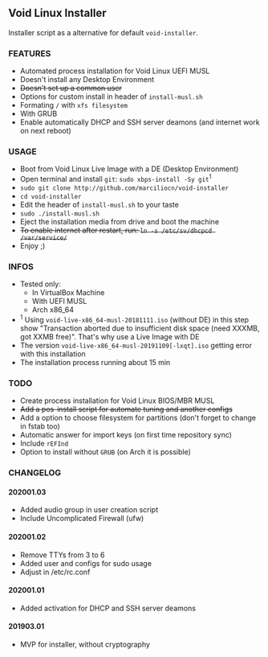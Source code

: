 Void Linux Installer
---
Installer script as a alternative for default `void-installer`.

### FEATURES
- Automated process installation for Void Linux UEFI MUSL
- Doesn't install any Desktop Environment
- ~~Doesn't set up a common user~~
- Options for custom install in header of `install-musl.sh`
- Formating `/` with `xfs filesystem`
- With GRUB
- Enable automatically DHCP and SSH server deamons (and internet work on next reboot)

### USAGE
- Boot from Void Linux Live Image with a DE (Desktop Environment)
- Open terminal and install `git`: `sudo xbps-install -Sy git`<sup>1</sup>
- `sudo git clone http://github.com/marciliocn/void-installer`
- `cd void-installer`
- Edit the header of `install-musl.sh` to your taste
- `sudo ./install-musl.sh`
- Eject the installation media from drive and boot the machine
- ~~To enable internet after restart, run: `ln -s /etc/sv/dhcpcd /var/service/`~~
- Enjoy ;)

### INFOS
- Tested only:
	- In VirtualBox Machine
	- With UEFI MUSL
	- Arch x86_64
- <sup>1</sup> Using `void-live-x86_64-musl-20181111.iso` (without DE) in this step show "Transaction aborted due to insufficient disk space (need XXXMB, got XXMB free)". That's why use a Live Image with DE
- The version `void-live-x86_64-musl-20191109[-lxqt].iso` getting error with this installation
- The installation process running about 15 min

### TODO
- Create process installation for Void Linux BIOS/MBR MUSL
- ~~Add a pos-install script for automate tuning and another configs~~
- Add a option to choose filesystem for partitions (don't forget to change in fstab too)
- Automatic answer for import keys (on first time repository sync)
- Include `rEFInd`
- Option to install without `GRUB` (on Arch it is possible)

### CHANGELOG
#### 202001.03
- Added audio group in user creation script
- Include Uncomplicated Firewall (ufw)
#### 202001.02
- Remove TTYs from 3 to 6
- Added user and configs for sudo usage
- Adjust in /etc/rc.conf
#### 202001.01
- Added activation for DHCP and SSH server deamons
#### 201903.01
- MVP for installer, without cryptography